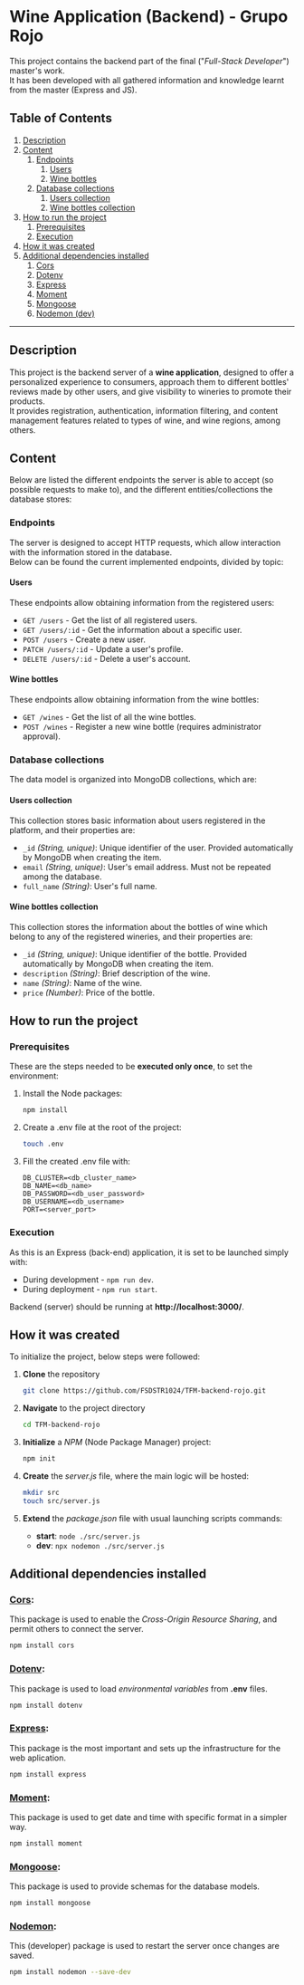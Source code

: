 # Wine Application (Backend) - Grupo Rojo
This project contains the backend part of the final ("*Full-Stack Developer*") master's work.  
It has been developed with all gathered information and knowledge learnt from the master (Express and JS).

## Table of Contents
1. [Description](#description)
2. [Content](#content)
    1. [Endpoints](#endpoints)
        1. [Users](#users)
        2. [Wine bottles](#wine-bottles)
    2. [Database collections](#database-collections)
        1. [Users collection](#users-collection)
        2. [Wine bottles collection](#wine-bottles-collection)
4. [How to run the project](#how-to-run-the-project)
    1. [Prerequisites](#prerequisites)
    2. [Execution](#execution)
5. [How it was created](#how-it-was-created)
6. [Additional dependencies installed](#additional-dependencies-installed)
    1. [Cors](#cors)
    2. [Dotenv](#dotenv)
    3. [Express](#express)
    4. [Moment](#moment)
    5. [Mongoose](#mongoose)
    6. [Nodemon (dev)](#nodemon)

---

## Description

This project is the backend server of a **wine application**, designed to offer a personalized experience to consumers, approach them to different bottles' reviews made by other users, and give visibility to wineries to promote their products.  
It provides registration, authentication, information filtering, and content management features related to types of wine, and wine regions, among others.

## Content

Below are listed the different endpoints the server is able to accept (so possible requests to make to), and the different entities/collections the database stores:

### Endpoints

The server is designed to accept HTTP requests, which allow interaction with the information stored in the database.  
Below can be found the current implemented endpoints, divided by topic:

#### Users

These endpoints allow obtaining information from the registered users:

- `GET /users` - Get the list of all registered users.
- `GET /users/:id` - Get the information about a specific user.
- `POST /users` - Create a new user.
- `PATCH /users/:id` - Update a user's profile.
- `DELETE /users/:id` - Delete a user's account.

#### Wine bottles

These endpoints allow obtaining information from the wine bottles:

- `GET /wines` - Get the list of all the wine bottles.
- `POST /wines` - Register a new wine bottle (requires administrator approval).

### Database collections

The data model is organized into MongoDB collections, which are:

#### Users collection

This collection stores basic information about users registered in the platform, and their properties are:

- `_id` *(String, unique)*: Unique identifier of the user. Provided automatically by MongoDB when creating the item.
- `email` *(String, unique)*: User's email address. Must not be repeated among the database.
- `full_name` *(String)*: User's full name.

#### Wine bottles collection

This collection stores the information about the bottles of wine which belong to any of the registered wineries, and their properties are:

- `_id` *(String, unique)*: Unique identifier of the bottle. Provided automatically by MongoDB when creating the item.
- `description` *(String)*: Brief description of the wine.
- `name` *(String)*: Name of the wine.
- `price` *(Number)*: Price of the bottle.

## How to run the project

### Prerequisites

These are the steps needed to be **executed only once**, to set the environment:

1. Install the Node packages:
    ```bash
    npm install
    ```
2. Create a .env file at the root of the project:
    ```bash
    touch .env
    ```
3. Fill the created .env file with:
    ```env
    DB_CLUSTER=<db_cluster_name>
    DB_NAME=<db_name>
    DB_PASSWORD=<db_user_password>
    DB_USERNAME=<db_username>
    PORT=<server_port>
    ```

### Execution

As this is an Express (back-end) application, it is set to be launched simply with:
- During development - ```npm run dev```.
- During deployment - ```npm run start```.

Backend (server) should be running at **http://localhost:3000/**.

## How it was created

To initialize the project, below steps were followed:

1. **Clone** the repository
    ```bash
    git clone https://github.com/FSDSTR1024/TFM-backend-rojo.git
    ```

2. **Navigate** to the project directory
    ```bash
    cd TFM-backend-rojo
    ```

3. **Initialize** a *NPM* (Node Package Manager) project:
    ```bash
    npm init
    ```

4. **Create** the *server.js* file, where the main logic will be hosted:
    ```bash
    mkdir src
    touch src/server.js
    ```

5. **Extend** the *package.json* file with usual launching scripts commands:
    - **start**: ```node ./src/server.js```
    - **dev**: ```npx nodemon ./src/server.js```

## Additional dependencies installed

### **[Cors](https://en.wikipedia.org/wiki/Cross-origin_resource_sharing)**:

This package is used to enable the *Cross-Origin Resource Sharing*, and permit others to connect the server.

```bash
npm install cors
```

### **[Dotenv](https://www.dotenv.org/)**:

This package is used to load *environmental variables* from **.env** files.

```bash
npm install dotenv
```

### **[Express](https://expressjs.com/es/)**:

This package is the most important and sets up the infrastructure for the web aplication.

```bash
npm install express
```

### **[Moment](https://momentjs.com/)**:

This package is used to get date and time with specific format in a simpler way.

```bash
npm install moment
```

### **[Mongoose](https://mongoosejs.com/)**:

This package is used to provide schemas for the database models.

```bash
npm install mongoose
```

### **[Nodemon](https://nodemon.io/)**:

This (developer) package is used to restart the server once changes are saved.

```bash
npm install nodemon --save-dev
```
